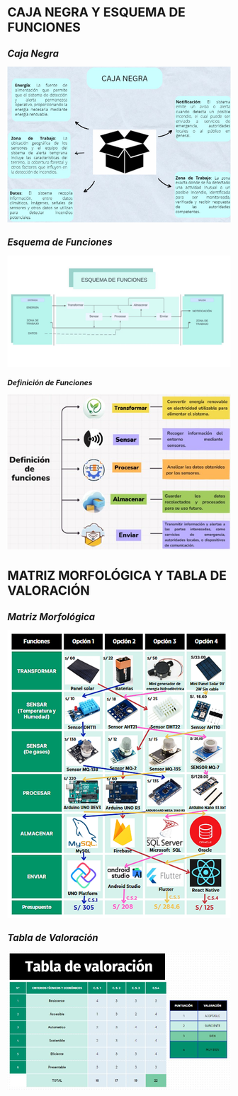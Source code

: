# **CAJA NEGRA Y ESQUEMA DE FUNCIONES**
##  ***Caja Negra***
<p align="center">
  <img src="https://github.com/GreisyJhoana05/Grupo2-FdD/blob/main/FdD/Imagenes/Caja_Negra_Esquema_de_Funciones/E04Imagen01.jpg?raw=true" style="margin: auto;">
</p>

## ***Esquema de Funciones***
<p align="center">
  <img src="https://github.com/GreisyJhoana05/Grupo2-FdD/blob/main/FdD/Imagenes/Caja_Negra_Esquema_de_Funciones/E04IMAGEN2.JPG"  Style="margin: auto;">
</p>

### ***Definición de Funciones***
<p align="center">
  <img src="https://github.com/GreisyJhoana05/Grupo2-FdD/blob/main/FdD/Imagenes/Caja_Negra_Esquema_de_Funciones/E04Imagen03.jpg?raw=true" style="margin: auto;">
</p>

# **MATRIZ MORFOLÓGICA Y TABLA DE VALORACIÓN**
## ***Matriz Morfológica***
<p align="center">
  <img src="https://github.com/GreisyJhoana05/Grupo2-FdD/blob/main/FdD/Imagenes/Caja_Negra_Esquema_de_Funciones/E04IMAGEN4.png" style="margin: auto;">
</p>

## ***Tabla de Valoración***
<p align="center">
  <img src="https://github.com/GreisyJhoana05/Grupo2-FdD/blob/main/FdD/Imagenes/Caja_Negra_Esquema_de_Funciones/E04IMAGEN5.JPG" style="margin: auto;">
</p>
